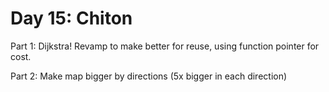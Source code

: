 # Day 15: Chiton

Part 1: Dijkstra! Revamp to make better for reuse, using function pointer for cost.

Part 2: Make map bigger by directions (5x bigger in each direction)